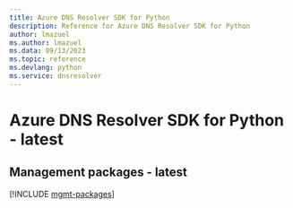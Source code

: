 ```yaml
---
title: Azure DNS Resolver SDK for Python
description: Reference for Azure DNS Resolver SDK for Python
author: lmazuel
ms.author: lmazuel
ms.data: 09/13/2023
ms.topic: reference
ms.devlang: python
ms.service: dnsresolver
---
```

# Azure DNS Resolver SDK for Python - latest

## Management packages - latest
[!INCLUDE [mgmt-packages](dns-resolver-mgmt-index.md)]